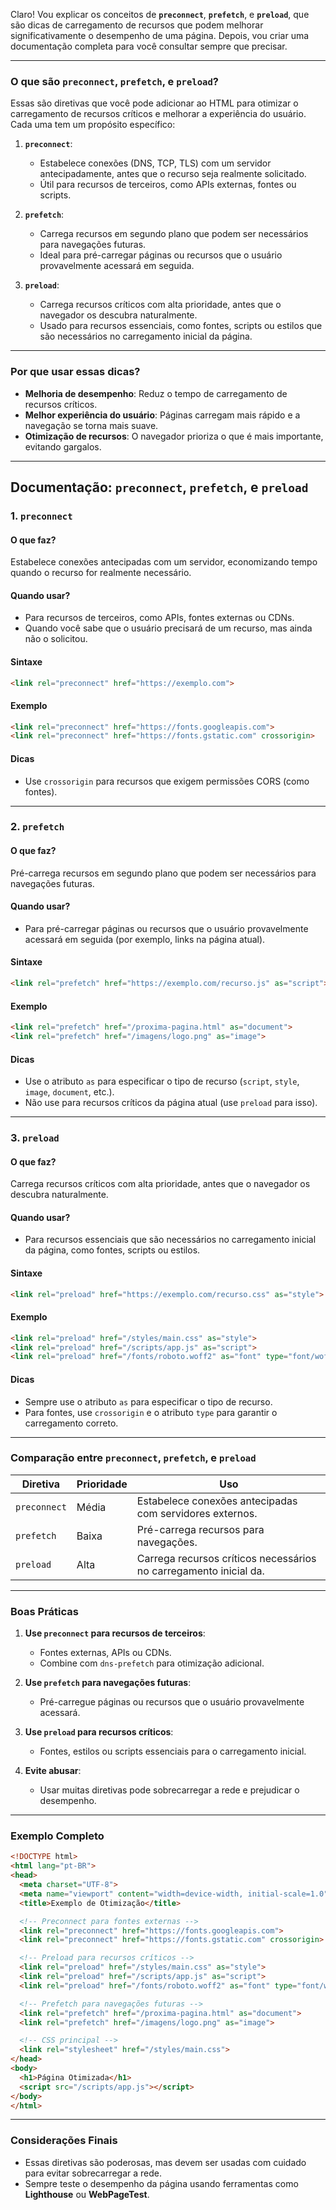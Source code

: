 Claro! Vou explicar os conceitos de **`preconnect`**, **`prefetch`**, e **`preload`**, que são dicas de carregamento de recursos que podem melhorar significativamente o desempenho de uma página. Depois, vou criar uma documentação completa para você consultar sempre que precisar.

---

### **O que são `preconnect`, `prefetch`, e `preload`?**
Essas são diretivas que você pode adicionar ao HTML para otimizar o carregamento de recursos críticos e melhorar a experiência do usuário. Cada uma tem um propósito específico:

1. **`preconnect`**:
   - Estabelece conexões (DNS, TCP, TLS) com um servidor antecipadamente, antes que o recurso seja realmente solicitado.
   - Útil para recursos de terceiros, como APIs externas, fontes ou scripts.

2. **`prefetch`**:
   - Carrega recursos em segundo plano que podem ser necessários para navegações futuras.
   - Ideal para pré-carregar páginas ou recursos que o usuário provavelmente acessará em seguida.

3. **`preload`**:
   - Carrega recursos críticos com alta prioridade, antes que o navegador os descubra naturalmente.
   - Usado para recursos essenciais, como fontes, scripts ou estilos que são necessários no carregamento inicial da página.

---

### **Por que usar essas dicas?**
- **Melhoria de desempenho**: Reduz o tempo de carregamento de recursos críticos.
- **Melhor experiência do usuário**: Páginas carregam mais rápido e a navegação se torna mais suave.
- **Otimização de recursos**: O navegador prioriza o que é mais importante, evitando gargalos.

---

## **Documentação: `preconnect`, `prefetch`, e `preload`**

### **1. `preconnect`**
#### **O que faz?**
Estabelece conexões antecipadas com um servidor, economizando tempo quando o recurso for realmente necessário.

#### **Quando usar?**
- Para recursos de terceiros, como APIs, fontes externas ou CDNs.
- Quando você sabe que o usuário precisará de um recurso, mas ainda não o solicitou.

#### **Sintaxe**
```html
<link rel="preconnect" href="https://exemplo.com">
```

#### **Exemplo**
```html
<link rel="preconnect" href="https://fonts.googleapis.com">
<link rel="preconnect" href="https://fonts.gstatic.com" crossorigin>
```

#### **Dicas**
- Use `crossorigin` para recursos que exigem permissões CORS (como fontes).

---

### **2. `prefetch`**
#### **O que faz?**
Pré-carrega recursos em segundo plano que podem ser necessários para navegações futuras.

#### **Quando usar?**
- Para pré-carregar páginas ou recursos que o usuário provavelmente acessará em seguida (por exemplo, links na página atual).

#### **Sintaxe**
```html
<link rel="prefetch" href="https://exemplo.com/recurso.js" as="script">
```

#### **Exemplo**
```html
<link rel="prefetch" href="/proxima-pagina.html" as="document">
<link rel="prefetch" href="/imagens/logo.png" as="image">
```

#### **Dicas**
- Use o atributo `as` para especificar o tipo de recurso (`script`, `style`, `image`, `document`, etc.).
- Não use para recursos críticos da página atual (use `preload` para isso).

---

### **3. `preload`**
#### **O que faz?**
Carrega recursos críticos com alta prioridade, antes que o navegador os descubra naturalmente.

#### **Quando usar?**
- Para recursos essenciais que são necessários no carregamento inicial da página, como fontes, scripts ou estilos.

#### **Sintaxe**
```html
<link rel="preload" href="https://exemplo.com/recurso.css" as="style">
```

#### **Exemplo**
```html
<link rel="preload" href="/styles/main.css" as="style">
<link rel="preload" href="/scripts/app.js" as="script">
<link rel="preload" href="/fonts/roboto.woff2" as="font" type="font/woff2" crossorigin>
```

#### **Dicas**
- Sempre use o atributo `as` para especificar o tipo de recurso.
- Para fontes, use `crossorigin` e o atributo `type` para garantir o carregamento correto.

---

### **Comparação entre `preconnect`, `prefetch`, e `preload`**

| **Diretiva**   | **Prioridade** | **Uso** |
|----------------|----------------|---------|
| `preconnect`   | Média          | Estabelece conexões antecipadas com servidores externos. |
| `prefetch`     | Baixa          | Pré-carrega recursos para navegações. |
| `preload`      | Alta           | Carrega recursos críticos necessários no carregamento inicial da. |

---

### **Boas Práticas**
1. **Use `preconnect` para recursos de terceiros**:
   - Fontes externas, APIs ou CDNs.
   - Combine com `dns-prefetch` para otimização adicional.

2. **Use `prefetch` para navegações futuras**:
   - Pré-carregue páginas ou recursos que o usuário provavelmente acessará.

3. **Use `preload` para recursos críticos**:
   - Fontes, estilos ou scripts essenciais para o carregamento inicial.

4. **Evite abusar**:
   - Usar muitas diretivas pode sobrecarregar a rede e prejudicar o desempenho.

---

### **Exemplo Completo**
```html
<!DOCTYPE html>
<html lang="pt-BR">
<head>
  <meta charset="UTF-8">
  <meta name="viewport" content="width=device-width, initial-scale=1.0">
  <title>Exemplo de Otimização</title>

  <!-- Preconnect para fontes externas -->
  <link rel="preconnect" href="https://fonts.googleapis.com">
  <link rel="preconnect" href="https://fonts.gstatic.com" crossorigin>

  <!-- Preload para recursos críticos -->
  <link rel="preload" href="/styles/main.css" as="style">
  <link rel="preload" href="/scripts/app.js" as="script">
  <link rel="preload" href="/fonts/roboto.woff2" as="font" type="font/woff2" crossorigin>

  <!-- Prefetch para navegações futuras -->
  <link rel="prefetch" href="/proxima-pagina.html" as="document">
  <link rel="prefetch" href="/imagens/logo.png" as="image">

  <!-- CSS principal -->
  <link rel="stylesheet" href="/styles/main.css">
</head>
<body>
  <h1>Página Otimizada</h1>
  <script src="/scripts/app.js"></script>
</body>
</html>
```

---

### **Considerações Finais**
- Essas diretivas são poderosas, mas devem ser usadas com cuidado para evitar sobrecarregar a rede.
- Sempre teste o desempenho da página usando ferramentas como **Lighthouse** ou **WebPageTest**.

